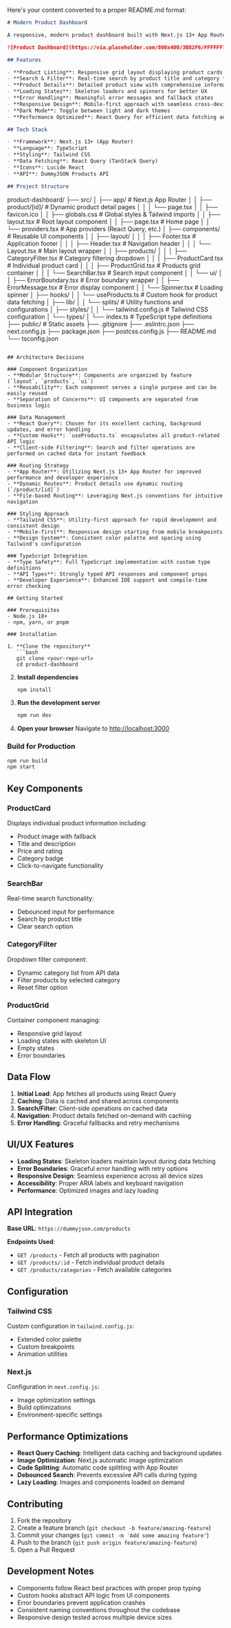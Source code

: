 Here's your content converted to a proper README.md format:

```markdown
# Modern Product Dashboard

A responsive, modern product dashboard built with Next.js 13+ App Router, TypeScript, and Tailwind CSS. This application provides a clean interface for exploring and searching products using the DummyJSON API.

![Product Dashboard](https://via.placeholder.com/800x400/3B82F6/FFFFFF?text=Product+Dashboard)

## Features

- **Product Listing**: Responsive grid layout displaying product cards with images, titles, prices, and ratings
- **Search & Filter**: Real-time search by product title and category filtering
- **Product Details**: Detailed product view with comprehensive information
- **Loading States**: Skeleton loaders and spinners for better UX
- **Error Handling**: Meaningful error messages and fallback states
- **Responsive Design**: Mobile-first approach with seamless cross-device experience
- **Dark Mode**: Toggle between light and dark themes
- **Performance Optimized**: React Query for efficient data fetching and caching

## Tech Stack

- **Framework**: Next.js 13+ (App Router)
- **Language**: TypeScript
- **Styling**: Tailwind CSS
- **Data Fetching**: React Query (TanStack Query)
- **Icons**: Lucide React
- **API**: DummyJSON Products API

## Project Structure

```
product-dashboard/
├── src/
│   ├── app/                    # Next.js App Router
│   │   ├── product/[id]/       # Dynamic product detail pages
│   │   │   └── page.tsx
│   │   ├── favicon.ico
│   │   ├── globals.css         # Global styles & Tailwind imports
│   │   ├── layout.tsx          # Root layout component
│   │   ├── page.tsx            # Home page
│   │   └── providers.tsx       # App providers (React Query, etc.)
│   ├── components/             # Reusable UI components
│   │   ├── layout/
│   │   │   ├── Footer.tsx      # Application footer
│   │   │   ├── Header.tsx      # Navigation header
│   │   │   └── Layout.tsx      # Main layout wrapper
│   │   ├── products/
│   │   │   ├── CategoryFilter.tsx     # Category filtering dropdown
│   │   │   ├── ProductCard.tsx        # Individual product card
│   │   │   ├── ProductGrid.tsx        # Products grid container
│   │   │   └── SearchBar.tsx          # Search input component
│   │   └── ui/
│   │       ├── ErrorBoundary.tsx      # Error boundary wrapper
│   │       ├── ErrorMessage.tsx       # Error display component
│   │       └── Spinner.tsx            # Loading spinner
│   ├── hooks/
│   │   └── useProducts.ts      # Custom hook for product data fetching
│   ├── lib/
│   │   └── splits/             # Utility functions and configurations
│   ├── styles/
│   │   └── tailwind.config.js  # Tailwind CSS configuration
│   └── types/
│       └── index.ts            # TypeScript type definitions
├── public/                     # Static assets
├── .gitignore
├── .eslintrc.json
├── next.config.js
├── package.json
├── postcss.config.js
├── README.md
└── tsconfig.json
```

## Architecture Decisions

### Component Organization
- **Modular Structure**: Components are organized by feature (`layout`, `products`, `ui`)
- **Reusability**: Each component serves a single purpose and can be easily reused
- **Separation of Concerns**: UI components are separated from business logic

### Data Management
- **React Query**: Chosen for its excellent caching, background updates, and error handling
- **Custom Hooks**: `useProducts.ts` encapsulates all product-related API logic
- **Client-side Filtering**: Search and filter operations are performed on cached data for instant feedback

### Routing Strategy
- **App Router**: Utilizing Next.js 13+ App Router for improved performance and developer experience
- **Dynamic Routes**: Product details use dynamic routing (`/product/[id]`)
- **File-based Routing**: Leveraging Next.js conventions for intuitive navigation

### Styling Approach
- **Tailwind CSS**: Utility-first approach for rapid development and consistent design
- **Mobile-first**: Responsive design starting from mobile breakpoints
- **Design System**: Consistent color palette and spacing using Tailwind's configuration

### TypeScript Integration
- **Type Safety**: Full TypeScript implementation with custom type definitions
- **API Types**: Strongly typed API responses and component props
- **Developer Experience**: Enhanced IDE support and compile-time error checking

## Getting Started

### Prerequisites
- Node.js 18+ 
- npm, yarn, or pnpm

### Installation

1. **Clone the repository**
   ```bash
   git clone <your-repo-url>
   cd product-dashboard
   ```

2. **Install dependencies**
   ```bash
   npm install


3. **Run the development server**
   ```bash
   npm run dev


4. **Open your browser**
   Navigate to [http://localhost:3000](http://localhost:3000)

### Build for Production

```bash
npm run build
npm start
```

## Key Components

### ProductCard
Displays individual product information including:
- Product image with fallback
- Title and description
- Price and rating
- Category badge
- Click-to-navigate functionality

### SearchBar
Real-time search functionality:
- Debounced input for performance
- Search by product title
- Clear search option

### CategoryFilter
Dropdown filter component:
- Dynamic category list from API data
- Filter products by selected category
- Reset filter option

### ProductGrid
Container component managing:
- Responsive grid layout
- Loading states with skeleton UI
- Empty states
- Error boundaries

## Data Flow

1. **Initial Load**: App fetches all products using React Query
2. **Caching**: Data is cached and shared across components
3. **Search/Filter**: Client-side operations on cached data
4. **Navigation**: Product details fetched on-demand with caching
5. **Error Handling**: Graceful fallbacks and retry mechanisms

## UI/UX Features

- **Loading States**: Skeleton loaders maintain layout during data fetching
- **Error Boundaries**: Graceful error handling with retry options
- **Responsive Design**: Seamless experience across all device sizes
- **Accessibility**: Proper ARIA labels and keyboard navigation
- **Performance**: Optimized images and lazy loading

## API Integration

**Base URL**: `https://dummyjson.com/products`

**Endpoints Used**:
- `GET /products` - Fetch all products with pagination
- `GET /products/:id` - Fetch individual product details
- `GET /products/categories` - Fetch available categories

## Configuration

### Tailwind CSS
Custom configuration in `tailwind.config.js`:
- Extended color palette
- Custom breakpoints
- Animation utilities

### Next.js
Configuration in `next.config.js`:
- Image optimization settings
- Build optimizations
- Environment-specific settings

## Performance Optimizations

- **React Query Caching**: Intelligent data caching and background updates
- **Image Optimization**: Next.js automatic image optimization
- **Code Splitting**: Automatic code splitting with App Router
- **Debounced Search**: Prevents excessive API calls during typing
- **Lazy Loading**: Images and components loaded on demand

## Contributing

1. Fork the repository
2. Create a feature branch (`git checkout -b feature/amazing-feature`)
3. Commit your changes (`git commit -m 'Add some amazing feature'`)
4. Push to the branch (`git push origin feature/amazing-feature`)
5. Open a Pull Request

## Development Notes

- Components follow React best practices with proper prop typing
- Custom hooks abstract API logic from UI components  
- Error boundaries prevent application crashes
- Consistent naming conventions throughout the codebase
- Responsive design tested across multiple device sizes


